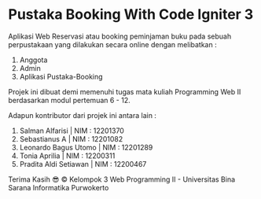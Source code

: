 # Pustaka Booking With Code Igniter 3

Aplikasi Web Reservasi atau booking peminjaman buku pada sebuah perpustakaan yang dilakukan secara online dengan melibatkan :

1. Anggota
2. Admin
3. Aplikasi Pustaka-Booking


Projek ini dibuat demi memenuhi tugas mata kuliah Programming Web II berdasarkan modul pertemuan 6 - 12.

Adapun kontributor dari projek ini antara lain :

1. Salman Alfarisi        | NIM : 12201370
2. Sebastianus A          | NIM : 12201082
3. Leonardo Bagus Utomo   | NIM : 12201289
4. Tonia Aprilia          | NIM : 12200311 
5. Pradita Aldi Setiawan  | NIM : 12200467

Terima Kasih 😎 © Kelompok 3 Web Programming II - Universitas Bina Sarana Informatika Purwokerto
